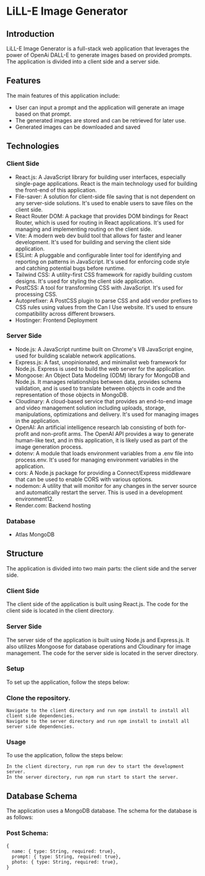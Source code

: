 # LiLL-E Image Generator 

## Introduction 

LiLL-E Image Generator is a full-stack web application that leverages the power of OpenAi DALL-E to generate images based on provided prompts.  The application is divided into a client side and a server side.

## Features
The main features of this application include:

- User can input a prompt and the application will generate an image based on that prompt.
- The generated images are stored and can be retrieved for later use.
- Generated images can be downloaded and saved 

## Technologies 

### Client Side 
- React.js: A JavaScript library for building user interfaces, especially single-page applications. React is the main technology used for building the front-end of this application.
- File-saver: A solution for client-side file saving that is not dependent on any server-side solutions. It's used to enable users to save files on the client side.
- React Router DOM: A package that provides DOM bindings for React Router, which is used for routing in React applications. It's used for managing and implementing routing on the client side.
- Vite: A modern web dev build tool that allows for faster and leaner development. It's used for building and serving the client side application.
- ESLint: A pluggable and configurable linter tool for identifying and reporting on patterns in JavaScript. It's used for enforcing code style and catching potential bugs before runtime.
- Tailwind CSS: A utility-first CSS framework for rapidly building custom designs. It's used for styling the client side application.
- PostCSS: A tool for transforming CSS with JavaScript. It's used for processing CSS.
- Autoprefixer: A PostCSS plugin to parse CSS and add vendor prefixes to CSS rules using values from the Can I Use website. It's used to ensure compatibility across different browsers.
- Hostinger: Frontend Deployment 


### Server Side 
- Node.js: A JavaScript runtime built on Chrome's V8 JavaScript engine, used for building scalable network applications.
- Express.js: A fast, unopinionated, and minimalist web framework for Node.js. Express is used to build the web server for the application.
- Mongoose: An Object Data Modeling (ODM) library for MongoDB and Node.js. It manages relationships between data, provides schema validation, and is used to translate between objects in code and the representation of those objects in MongoDB.
- Cloudinary: A cloud-based service that provides an end-to-end image and video management solution including uploads, storage, manipulations, optimizations and delivery. It's used for managing images in the application.
- OpenAI: An artificial intelligence research lab consisting of both for-profit and non-profit arms. The OpenAI API provides a way to generate human-like text, and in this application, it is likely used as part of the image generation process.
- dotenv: A module that loads environment variables from a .env file into process.env. It's used for managing environment variables in the application.
- cors: A Node.js package for providing a Connect/Express middleware that can be used to enable CORS with various options.
- nodemon: A utility that will monitor for any changes in the server source and automatically restart the server. This is used in a development environment​1​​2​.
- Render.com: Backend hosting

### Database 
- Atlas MongoDB

## Structure
The application is divided into two main parts: the client side and the server side.

### Client Side
The client side of the application is built using React.js. The code for the client side is located in the client directory.

### Server Side
The server side of the application is built using Node.js and Express.js. It also utilizes Mongoose for database operations and Cloudinary for image management. The code for the server side is located in the server directory.

### Setup
To set up the application, follow the steps below:

### Clone the repository.
```
Navigate to the client directory and run npm install to install all client side dependencies.
Navigate to the server directory and run npm install to install all server side dependencies.
```
### Usage
To use the application, follow the steps below:
```
In the client directory, run npm run dev to start the development server.
In the server directory, run npm run start to start the server.
```

## Database Schema
The application uses a MongoDB database. The schema for the database is as follows:

### Post Schema:
```
{
  name: { type: String, required: true},  
  prompt: { type: String, required: true},  
  photo: { type: String, required: true},  
}
```



